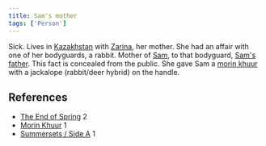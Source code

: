 ```yaml
---
title: Sam's mother
tags: ['Person']
---
```

Sick. Lives in [Kazakhstan](/_wiki/kazakhstan.md) with [Zarina](/_wiki/zarina.md), her mother. She had an affair with one of her bodyguards, a rabbit. Mother of [Sam](/_wiki/sam.md), to that bodyguard, [Sam's father](/_wiki/sams-father.md). This fact is concealed from the public. She gave Sam a [morin khuur](/_wiki/morin-khuur.md) with a jackalope (rabbit/deer hybrid) on the handle.

## References
- [The End of Spring](/_wiki/the-end-of-spring.md) 2
- [Morin Khuur](/_wiki/morin-khuur.md) 1
- [Summersets / Side A](/_wiki/summersets-side-a.md) 1
